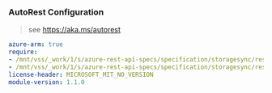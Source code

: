### AutoRest Configuration

> see https://aka.ms/autorest

``` yaml
azure-arm: true
require:
- /mnt/vss/_work/1/s/azure-rest-api-specs/specification/storagesync/resource-manager/readme.md
- /mnt/vss/_work/1/s/azure-rest-api-specs/specification/storagesync/resource-manager/readme.go.md
license-header: MICROSOFT_MIT_NO_VERSION
module-version: 1.1.0

```